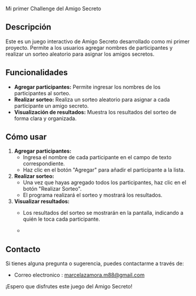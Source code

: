 Mi primer Challenge del Amigo Secreto 

## Descripción

Este es un juego interactivo de Amigo Secreto desarrollado como mi primer proyecto. Permite a los usuarios agregar nombres de participantes y realizar un sorteo aleatorio para asignar los amigos secretos.

## Funcionalidades

*   **Agregar participantes:** Permite ingresar los nombres de los participantes al sorteo.
*   **Realizar sorteo:** Realiza un sorteo aleatorio para asignar a cada participante un amigo secreto.
*   **Visualización de resultados:** Muestra los resultados del sorteo de forma clara y organizada.

## Cómo usar

1.  **Agregar participantes:**
    *   Ingresa el nombre de cada participante en el campo de texto correspondiente.
    *   Haz clic en el botón "Agregar" para añadir el participante a la lista.
2.  **Realizar sorteo:**
    *   Una vez que hayas agregado todos los participantes, haz clic en el botón "Realizar Sorteo".
    *   El programa realizará el sorteo y mostrará los resultados.
3.  **Visualizar resultados:**
    *   Los resultados del sorteo se mostrarán en la pantalla, indicando a quién le toca cada participante.
  
    *   


## Contacto

Si tienes alguna pregunta o sugerencia, puedes contactarme a través de:

*   Correo electronico : marcelazamora.m88@gmail.com



¡Espero que disfrutes este juego del Amigo Secreto!
